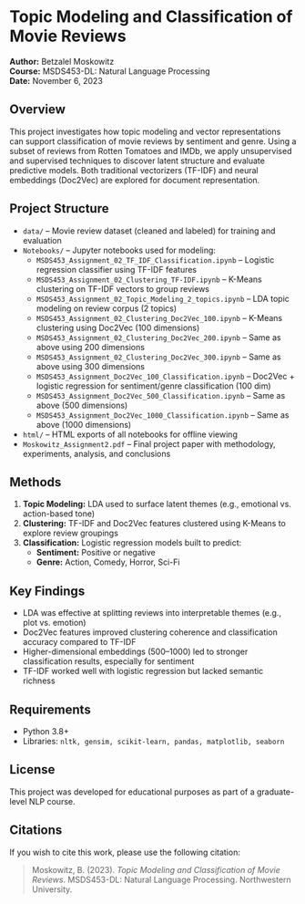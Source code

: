 <h1>Topic Modeling and Classification of Movie Reviews</h1>

  <p><strong>Author:</strong> Betzalel Moskowitz<br>
     <strong>Course:</strong> MSDS453-DL: Natural Language Processing<br>
     <strong>Date:</strong> November 6, 2023</p>

  <h2>Overview</h2>
  <p>
    This project investigates how topic modeling and vector representations can support classification of movie reviews by sentiment and genre. Using a subset of reviews from Rotten Tomatoes and IMDb, we apply unsupervised and supervised techniques to discover latent structure and evaluate predictive models. Both traditional vectorizers (TF-IDF) and neural embeddings (Doc2Vec) are explored for document representation.
  </p>

  <h2>Project Structure</h2>
  <ul>
    <li><code>data/</code> – Movie review dataset (cleaned and labeled) for training and evaluation</li>
    <li><code>Notebooks/</code> – Jupyter notebooks used for modeling:
      <ul>
        <li><code>MSDS453_Assignment_02_TF_IDF_Classification.ipynb</code> – Logistic regression classifier using TF-IDF features</li>
        <li><code>MSDS453_Assignment_02_Clustering_TF-IDF.ipynb</code> – K-Means clustering on TF-IDF vectors to group reviews</li>
        <li><code>MSDS453_Assignment_02_Topic_Modeling_2_topics.ipynb</code> – LDA topic modeling on review corpus (2 topics)</li>
        <li><code>MSDS453_Assignment_02_Clustering_Doc2Vec_100.ipynb</code> – K-Means clustering using Doc2Vec (100 dimensions)</li>
        <li><code>MSDS453_Assignment_02_Clustering_Doc2Vec_200.ipynb</code> – Same as above using 200 dimensions</li>
        <li><code>MSDS453_Assignment_02_Clustering_Doc2Vec_300.ipynb</code> – Same as above using 300 dimensions</li>
        <li><code>MSDS453_Assignment_Doc2Vec_100_Classification.ipynb</code> – Doc2Vec + logistic regression for sentiment/genre classification (100 dim)</li>
        <li><code>MSDS453_Assignment_Doc2Vec_500_Classification.ipynb</code> – Same as above (500 dimensions)</li>
        <li><code>MSDS453_Assignment_Doc2Vec_1000_Classification.ipynb</code> – Same as above (1000 dimensions)</li>
      </ul>
    </li>
    <li><code>html/</code> – HTML exports of all notebooks for offline viewing</li>
    <li><code>Moskowitz_Assignment2.pdf</code> – Final project paper with methodology, experiments, analysis, and conclusions</li>
  </ul>

  <h2>Methods</h2>
  <ol>
    <li><strong>Topic Modeling:</strong> LDA used to surface latent themes (e.g., emotional vs. action-based tone)</li>
    <li><strong>Clustering:</strong> TF-IDF and Doc2Vec features clustered using K-Means to explore review groupings</li>
    <li><strong>Classification:</strong> Logistic regression models built to predict:
      <ul>
        <li><strong>Sentiment:</strong> Positive or negative</li>
        <li><strong>Genre:</strong> Action, Comedy, Horror, Sci-Fi</li>
      </ul>
    </li>
  </ol>

  <h2>Key Findings</h2>
  <ul>
    <li>LDA was effective at splitting reviews into interpretable themes (e.g., plot vs. emotion)</li>
    <li>Doc2Vec features improved clustering coherence and classification accuracy compared to TF-IDF</li>
    <li>Higher-dimensional embeddings (500–1000) led to stronger classification results, especially for sentiment</li>
    <li>TF-IDF worked well with logistic regression but lacked semantic richness</li>
  </ul>

  <h2>Requirements</h2>
  <ul>
    <li>Python 3.8+</li>
    <li>Libraries: <code>nltk, gensim, scikit-learn, pandas, matplotlib, seaborn</code></li>
  </ul>

  <h2>License</h2>
  <p>This project was developed for educational purposes as part of a graduate-level NLP course.</p>

  <h2>Citations</h2>
  <p>
    If you wish to cite this work, please use the following citation:<br>
    <blockquote>
      Moskowitz, B. (2023). <em>Topic Modeling and Classification of Movie Reviews</em>. MSDS453-DL: Natural Language Processing. Northwestern University.
    </blockquote>
  </p>
